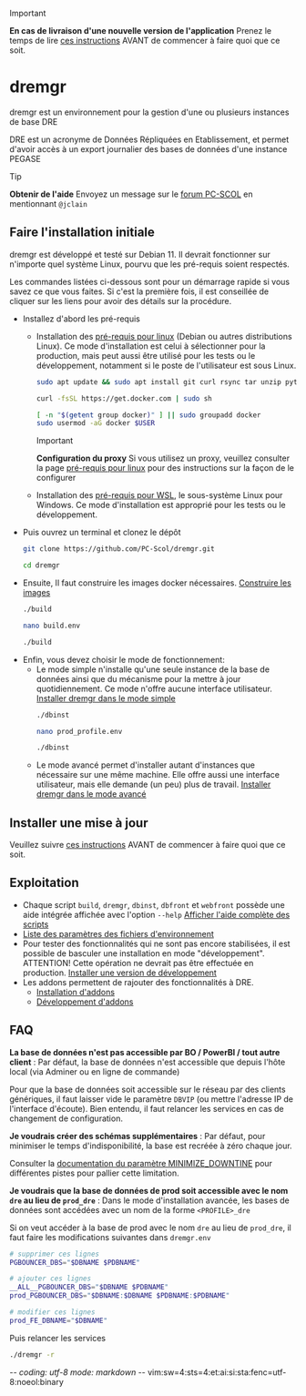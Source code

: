 > [!IMPORTANT]
> **En cas de livraison d'une nouvelle version de l'application**
> Prenez le temps de lire [ces instructions](UPDATE.md) AVANT de commencer à
> faire quoi que ce soit.

# dremgr

dremgr est un environnement pour la gestion d'une ou plusieurs instances de base
DRE

DRE est un acronyme de Données Répliquées en Etablissement, et permet d'avoir
accès à un export journalier des bases de données d'une instance PEGASE

> [!TIP]
> **Obtenir de l'aide**
> Envoyez un message sur le [forum PC-SCOL](https://forum.pc-scol.fr)
> en mentionnant `@jclain`

## Faire l'installation initiale

dremgr est développé et testé sur Debian 11. Il devrait fonctionner sur
n'importe quel système Linux, pourvu que les pré-requis soient respectés.

Les commandes listées ci-dessous sont pour un démarrage rapide si vous savez ce
que vous faites. Si c'est la première fois, il est conseillée de cliquer sur les
liens pour avoir des détails sur la procédure.

* Installez d'abord les pré-requis
  * Installation des [pré-requis pour linux](documentation/00prerequis-linux.md)
    (Debian ou autres distributions Linux). Ce mode d'installation est celui à
    sélectionner pour la production, mais peut aussi être utilisé pour les tests
    ou le développement, notamment si le poste de l'utilisateur est sous Linux.
    ~~~sh
    sudo apt update && sudo apt install git curl rsync tar unzip python3 gawk
    ~~~
    ~~~sh
    curl -fsSL https://get.docker.com | sudo sh
    ~~~
    ~~~sh
    [ -n "$(getent group docker)" ] || sudo groupadd docker
    sudo usermod -aG docker $USER
    ~~~

    > [!IMPORTANT]
    > **Configuration du proxy**
    > Si vous utilisez un proxy, veuillez consulter la page
    > [pré-requis pour linux](documentation/00prerequis-linux.md)
    > pour des instructions sur la façon de le configurer
  * Installation des [pré-requis pour WSL](documentation/00prerequis-wsl.md), le
    sous-système Linux pour Windows. Ce mode d'installation est approprié pour
    les tests ou le développement.
* Puis ouvrez un terminal et clonez le dépôt
  ~~~sh
  git clone https://github.com/PC-Scol/dremgr.git
  ~~~
  ~~~sh
  cd dremgr
  ~~~
* Ensuite, Il faut construire les images docker nécessaires.
  [Construire les images](documentation/02construire-images.md)
  ~~~sh
  ./build
  ~~~
  ~~~sh
  nano build.env
  ~~~
  ~~~sh
  ./build
  ~~~
* Enfin, vous devez choisir le mode de fonctionnement:
  * Le mode simple n'installe qu'une seule instance de la base de données ainsi
    que du mécanisme pour la mettre à jour quotidiennement. Ce mode n'offre
    aucune interface utilisateur.
    [Installer dremgr dans le mode simple](documentation/03installation-simple.md)
    ~~~sh
    ./dbinst
    ~~~
    ~~~sh
    nano prod_profile.env
    ~~~
    ~~~sh
    ./dbinst
    ~~~
  * Le mode avancé permet d'installer autant d'instances que nécessaire sur une
    même machine. Elle offre aussi une interface utilisateur, mais elle demande
    (un peu) plus de travail.
    [Installer dremgr dans le mode avancé](documentation/03installation-avancee.md)

## Installer une mise à jour

Veuillez suivre [ces instructions](UPDATE.md) AVANT de commencer à faire quoi
que ce soit.

## Exploitation

* Chaque script `build`, `dremgr`, `dbinst`, `dbfront` et `webfront` possède une
  aide intégrée affichée avec l'option `--help`
  [Afficher l'aide complète des scripts](documentation/scripts--help.md)
* [Liste des paramètres des fichiers d'environnement](documentation/parametres.md)
* Pour tester des fonctionnalités qui ne sont pas encore stabilisées, il est
  possible de basculer une installation en mode "développement". ATTENTION!
  Cette opération ne devrait pas être effectuée en production.
  [Installer une version de développement](documentation/03installation-avancee.md)
* Les addons permettent de rajouter des fonctionnalités à DRE.
  * [Installation d'addons](documentation/dreaddons.md)
  * [Développement d'addons](documentation/dreaddons-developpement.md)

## FAQ

**La base de données n'est pas accessible par BO / PowerBI / tout autre client**
: Par défaut, la base de données n'est accessible que depuis l'hôte local (via
  Adminer ou en ligne de commande)

  Pour que la base de données soit accessible sur le réseau par des clients
  génériques, il faut laisser vide le paramètre `DBVIP` (ou mettre l'adresse IP
  de l'interface d'écoute). Bien entendu, il faut relancer les services en cas
  de changement de configuration.

**Je voudrais créer des schémas supplémentaires**
: Par défaut, pour minimiser le temps d'indisponibilité, la base est recréée à
  zéro chaque jour.

  Consulter la [documentation du paramètre MINIMIZE_DOWNTINE](documentation/parametres.md)
  pour différentes pistes pour pallier cette limitation.

**Je voudrais que la base de données de prod soit accessible avec le nom `dre` au lieu de `prod_dre`**
: Dans le mode d'installation avancée, les bases de données sont accédées avec
  un nom de la forme `<PROFILE>_dre`

  Si on veut accéder à la base de prod avec le nom `dre` au lieu de `prod_dre`,
  il faut faire les modifications suivantes dans `dremgr.env`
  ~~~sh
  # supprimer ces lignes
  PGBOUNCER_DBS="$DBNAME $PDBNAME"

  # ajouter ces lignes
  __ALL__PGBOUNCER_DBS="$DBNAME $PDBNAME"
  prod_PGBOUNCER_DBS="$DBNAME:$DBNAME $PDBNAME:$PDBNAME"

  # modifier ces lignes
  prod_FE_DBNAME="$DBNAME"
  ~~~

  Puis relancer les services
  ~~~sh
  ./dremgr -r
  ~~~

-*- coding: utf-8 mode: markdown -*- vim:sw=4:sts=4:et:ai:si:sta:fenc=utf-8:noeol:binary
